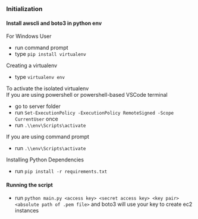 ### Initialization

#### Install awscli and boto3 in python env

For Windows User
- run command prompt
- type `pip install virtualenv`

Creating a virtualenv
- type `virtualenv env`

To activate the isolated virtualenv  
If you are using powershell or powershell-based VSCode terminal
- go to server folder
- run `Set-ExecutionPolicy -ExecutionPolicy RemoteSigned -Scope CurrentUser` once
- run `.\\env\Scripts\activate`

If you are using command prompt
- run `.\\env\Scripts\activate`

Installing Python Dependencies
- run `pip install -r requirements.txt`

#### Running the script

- run `python main.py <access key> <secret access key> <key pair> <absolute path of .pem file>` and boto3 will use your key to create ec2 instances
